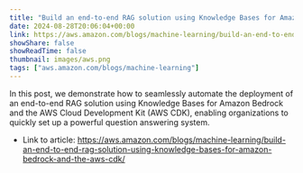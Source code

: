 ```yaml
---
title: "Build an end-to-end RAG solution using Knowledge Bases for Amazon Bedrock and the AWS CDK"
date: 2024-08-28T20:06:04+00:00
link: https://aws.amazon.com/blogs/machine-learning/build-an-end-to-end-rag-solution-using-knowledge-bases-for-amazon-bedrock-and-the-aws-cdk/
showShare: false
showReadTime: false
thumbnail: images/aws.png
tags: ["aws.amazon.com/blogs/machine-learning"]
---
```

In this post, we demonstrate how to seamlessly automate the deployment of an end-to-end RAG solution using Knowledge Bases for Amazon Bedrock and the AWS Cloud Development Kit (AWS CDK), enabling organizations to quickly set up a powerful question answering system.

- Link to article: https://aws.amazon.com/blogs/machine-learning/build-an-end-to-end-rag-solution-using-knowledge-bases-for-amazon-bedrock-and-the-aws-cdk/